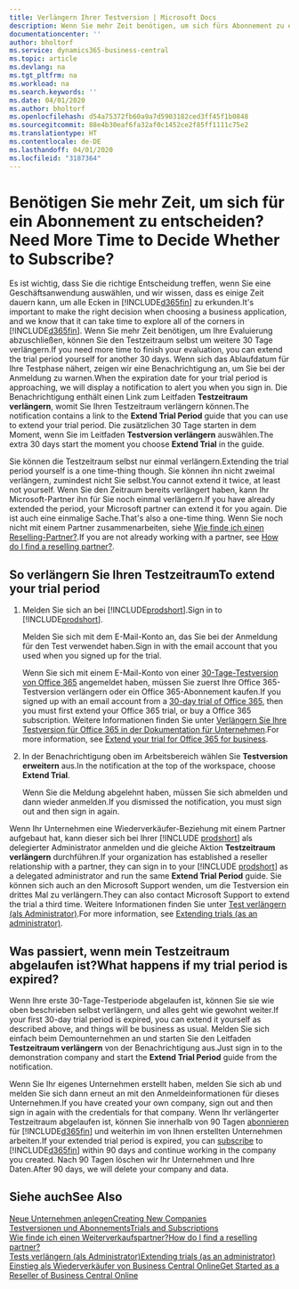 ```yaml
---
title: Verlängern Ihrer Testversion | Microsoft Docs
description: Wenn Sie mehr Zeit benötigen, um sich fürs Abonnement zu entscheiden, können Sie Ihre Testversion verlängern.
documentationcenter: ''
author: bholtorf
ms.service: dynamics365-business-central
ms.topic: article
ms.devlang: na
ms.tgt_pltfrm: na
ms.workload: na
ms.search.keywords: ''
ms.date: 04/01/2020
ms.author: bholtorf
ms.openlocfilehash: d54a75372fb60a9a7d5903182ced3ff45f1b0848
ms.sourcegitcommit: 88e4b30eaf6fa32af0c1452ce2f85ff1111c75e2
ms.translationtype: HT
ms.contentlocale: de-DE
ms.lasthandoff: 04/01/2020
ms.locfileid: "3187364"
---
```

# <a name="need-more-time-to-decide-whether-to-subscribe"></a><span data-ttu-id="9705b-103">Benötigen Sie mehr Zeit, um sich für ein Abonnement zu entscheiden?</span><span class="sxs-lookup"><span data-stu-id="9705b-103">Need More Time to Decide Whether to Subscribe?</span></span>
<span data-ttu-id="9705b-104">Es ist wichtig, dass Sie die richtige Entscheidung treffen, wenn Sie eine Geschäftsanwendung auswählen, und wir wissen, dass es einige Zeit dauern kann, um alle Ecken in [!INCLUDE[d365fin](includes/d365fin_md.md)] zu erkunden.</span><span class="sxs-lookup"><span data-stu-id="9705b-104">It's important to make the right decision when choosing a business application, and we know that it can take time to explore all of the corners in [!INCLUDE[d365fin](includes/d365fin_md.md)].</span></span> <span data-ttu-id="9705b-105">Wenn Sie mehr Zeit benötigen, um Ihre Evaluierung abzuschließen, können Sie den Testzeitraum selbst um weitere 30 Tage verlängern.</span><span class="sxs-lookup"><span data-stu-id="9705b-105">If you need more time to finish your evaluation, you can extend the trial period yourself for another 30 days.</span></span> <span data-ttu-id="9705b-106">Wenn sich das Ablaufdatum für Ihre Testphase nähert, zeigen wir eine Benachrichtigung an, um Sie bei der Anmeldung zu warnen.</span><span class="sxs-lookup"><span data-stu-id="9705b-106">When the expiration date for your trial period is approaching, we will display a notification to alert you when you sign in.</span></span> <span data-ttu-id="9705b-107">Die Benachrichtigung enthält einen Link zum Leitfaden **Testzeitraum verlängern**, womit Sie Ihren Testzeitraum verlängern können.</span><span class="sxs-lookup"><span data-stu-id="9705b-107">The notification contains a link to the **Extend Trial Period** guide that you can use to extend your trial period.</span></span> <span data-ttu-id="9705b-108">Die zusätzlichen 30 Tage starten in dem Moment, wenn Sie im Leitfaden **Testversion verlängern** auswählen.</span><span class="sxs-lookup"><span data-stu-id="9705b-108">The extra 30 days start the moment you choose **Extend Trial** in the guide.</span></span>

<span data-ttu-id="9705b-109">Sie können die Testzeitraum selbst nur einmal verlängern.</span><span class="sxs-lookup"><span data-stu-id="9705b-109">Extending the trial period yourself is a one time-thing though.</span></span> <span data-ttu-id="9705b-110">Sie können ihn nicht zweimal verlängern, zumindest nicht Sie selbst.</span><span class="sxs-lookup"><span data-stu-id="9705b-110">You cannot extend it twice, at least not yourself.</span></span> <span data-ttu-id="9705b-111">Wenn Sie den Zeitraum bereits verlängert haben, kann Ihr Microsoft-Partner ihn für Sie noch einmal verlängern.</span><span class="sxs-lookup"><span data-stu-id="9705b-111">If you have already extended the period, your Microsoft partner can extend it for you again.</span></span> <span data-ttu-id="9705b-112">Die ist auch eine einmalige Sache.</span><span class="sxs-lookup"><span data-stu-id="9705b-112">That's also a one-time thing.</span></span> <span data-ttu-id="9705b-113">Wenn Sie noch nicht mit einem Partner zusammenarbeiten, siehe [Wie finde ich einen Reselling-Partner?](across-faq.md#findpartner).</span><span class="sxs-lookup"><span data-stu-id="9705b-113">If you are not already working with a partner, see [How do I find a reselling partner?](across-faq.md#findpartner).</span></span>  

## <a name="to-extend-your-trial-period"></a><span data-ttu-id="9705b-114">So verlängern Sie Ihren Testzeitraum</span><span class="sxs-lookup"><span data-stu-id="9705b-114">To extend your trial period</span></span>

1. <span data-ttu-id="9705b-115">Melden Sie sich an bei [!INCLUDE[prodshort](includes/prodshort.md)].</span><span class="sxs-lookup"><span data-stu-id="9705b-115">Sign in to [!INCLUDE[prodshort](includes/prodshort.md)].</span></span>

    <span data-ttu-id="9705b-116">Melden Sie sich mit dem E-Mail-Konto an, das Sie bei der Anmeldung für den Test verwendet haben.</span><span class="sxs-lookup"><span data-stu-id="9705b-116">Sign in with the email account that you used when you signed up for the trial.</span></span>  

    <span data-ttu-id="9705b-117">Wenn Sie sich mit einem E-Mail-Konto von einer [30-Tage-Testversion von Office 365](/microsoft-365/commerce/sign-up-for-office-365-trial) angemeldet haben, müssen Sie zuerst Ihre Office 365-Testversion verlängern oder ein Office 365-Abonnement kaufen.</span><span class="sxs-lookup"><span data-stu-id="9705b-117">If you signed up with an email account from a [30-day trial of Office 365](/microsoft-365/commerce/sign-up-for-office-365-trial), then you must first extend your Office 365 trial, or buy a Office 365 subscription.</span></span> <span data-ttu-id="9705b-118">Weitere Informationen finden Sie unter [Verlängern Sie Ihre Testversion für Office 365 in der Dokumentation für Unternehmen](/microsoft-365/commerce/extend-your-trial).</span><span class="sxs-lookup"><span data-stu-id="9705b-118">For more information, see [Extend your trial for Office 365 for business](/microsoft-365/commerce/extend-your-trial).</span></span>
2. <span data-ttu-id="9705b-119">In der Benachrichtigung oben im Arbeitsbereich wählen Sie **Testversion erweitern** aus.</span><span class="sxs-lookup"><span data-stu-id="9705b-119">In the notification at the top of the workspace, choose **Extend Trial**.</span></span>

    <span data-ttu-id="9705b-120">Wenn Sie die Meldung abgelehnt haben, müssen Sie sich abmelden und dann wieder anmelden.</span><span class="sxs-lookup"><span data-stu-id="9705b-120">If you dismissed the notification, you must sign out and then sign in again.</span></span>

<span data-ttu-id="9705b-121">Wenn Ihr Unternehmen eine Wiederverkäufer-Beziehung mit einem Partner aufgebaut hat, kann dieser sich bei Ihrer [!INCLUDE [prodshort](includes/prodshort.md)] als delegierter Administrator anmelden und die gleiche Aktion **Testzeitraum verlängern** durchführen.</span><span class="sxs-lookup"><span data-stu-id="9705b-121">If your organization has established a reseller relationship with a partner, they can sign in to your [!INCLUDE [prodshort](includes/prodshort.md)] as a delegated administrator and run the same **Extend Trial Period** guide.</span></span> <span data-ttu-id="9705b-122">Sie können sich auch an den Microsoft Support wenden, um die Testversion ein drittes Mal zu verlängern.</span><span class="sxs-lookup"><span data-stu-id="9705b-122">They can also contact Microsoft Support to extend the trial a third time.</span></span> <span data-ttu-id="9705b-123">Weitere Informationen finden Sie unter [Test verlängern (als Administrator)](/dynamics365/business-central/dev-itpro/administration/tenant-administration#extending-trials).</span><span class="sxs-lookup"><span data-stu-id="9705b-123">For more information, see [Extending trials (as an administrator)](/dynamics365/business-central/dev-itpro/administration/tenant-administration#extending-trials).</span></span>  

## <a name="what-happens-if-my-trial-period-is-expired"></a><span data-ttu-id="9705b-124">Was passiert, wenn mein Testzeitraum abgelaufen ist?</span><span class="sxs-lookup"><span data-stu-id="9705b-124">What happens if my trial period is expired?</span></span>

<span data-ttu-id="9705b-125">Wenn Ihre erste 30-Tage-Testperiode abgelaufen ist, können Sie sie wie oben beschrieben selbst verlängern, und alles geht wie gewohnt weiter.</span><span class="sxs-lookup"><span data-stu-id="9705b-125">If your first 30-day trial period is expired, you can extend it yourself as described above, and things will be business as usual.</span></span> <span data-ttu-id="9705b-126">Melden Sie sich einfach beim Demounternehmen an und starten Sie den Leitfaden **Testzeitraum verlängern** von der Benachrichtigung aus.</span><span class="sxs-lookup"><span data-stu-id="9705b-126">Just sign in to the demonstration company and start the **Extend Trial Period** guide from the notification.</span></span>  

<span data-ttu-id="9705b-127">Wenn Sie Ihr eigenes Unternehmen erstellt haben, melden Sie sich ab und melden Sie sich dann erneut an mit den Anmeldeinformationen für dieses Unternehmen.</span><span class="sxs-lookup"><span data-stu-id="9705b-127">If you have created your own company, sign out and then sign in again with the credentials for that company.</span></span> <span data-ttu-id="9705b-128">Wenn Ihr verlängerter Testzeitraum abgelaufen ist, können Sie innerhalb von 90 Tagen [abonnieren](https://go.microsoft.com/fwlink/?linkid=828659) für [!INCLUDE[d365fin](includes/d365fin_md.md)] und weiterhin im von Ihnen erstellten Unternehmen arbeiten.</span><span class="sxs-lookup"><span data-stu-id="9705b-128">If your extended trial period is expired, you can [subscribe](https://go.microsoft.com/fwlink/?linkid=828659) to [!INCLUDE[d365fin](includes/d365fin_md.md)] within 90 days and continue working in the company you created.</span></span> <span data-ttu-id="9705b-129">Nach 90 Tagen löschen wir Ihr Unternehmen und Ihre Daten.</span><span class="sxs-lookup"><span data-stu-id="9705b-129">After 90 days, we will delete your company and data.</span></span>  

## <a name="see-also"></a><span data-ttu-id="9705b-130">Siehe auch</span><span class="sxs-lookup"><span data-stu-id="9705b-130">See Also</span></span>

[<span data-ttu-id="9705b-131">Neue Unternehmen anlegen</span><span class="sxs-lookup"><span data-stu-id="9705b-131">Creating New Companies</span></span>](about-new-company.md)  
[<span data-ttu-id="9705b-132">Testversionen und Abonnements</span><span class="sxs-lookup"><span data-stu-id="9705b-132">Trials and Subscriptions</span></span>](across-preview.md)  
[<span data-ttu-id="9705b-133">Wie finde ich einen Weiterverkaufspartner?</span><span class="sxs-lookup"><span data-stu-id="9705b-133">How do I find a reselling partner?</span></span>](across-faq.md#findpartner)  
[<span data-ttu-id="9705b-134">Tests verlängern (als Administrator)</span><span class="sxs-lookup"><span data-stu-id="9705b-134">Extending trials (as an administrator)</span></span>](/dynamics365/business-central/dev-itpro/administration/tenant-administration#extending-trials)  
[<span data-ttu-id="9705b-135">Einstieg als Wiederverkäufer von Business Central Online</span><span class="sxs-lookup"><span data-stu-id="9705b-135">Get Started as a Reseller of Business Central Online</span></span>](/dynamics365/business-central/dev-itpro/administration/get-started-online)  
